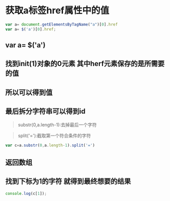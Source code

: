 # 获取a标签href属性中的值

```js
var a= document.getElementsByTagName("a")[0].href
var a= $('a')[0].href;
```

## var a= $('a')



## 找到init(1)对象的0元素 其中herf元素保存的是所需要的值



## 所以可以得到值



## 最后拆分字符串可以得到id

> substr(0,a.length-1):去掉最后一个字符

> split('='):截取第一个符合条件的字符

```js
var c=a.substr(0,a.length-1).split('=')
```

## 返回数组



## 找到下标为1的字符 就得到最终想要的结果

```js
console.log(c[1]);
```

